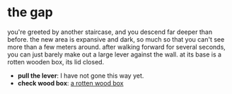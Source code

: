 # the gap

you're greeted by another staircase, and you descend far deeper than before. the new area is expansive and dark, so much so that you can't see more than a few meters around. after walking forward for several seconds, you can just barely make out a large lever against the wall. at its base is a rotten wooden box, its lid closed.

- **pull the lever**: I have not gone this way yet.
- **check wood box**: [a rotten wood box](a-rotten-wood-box-kzyjbi.md)
